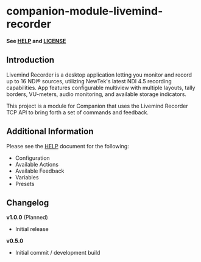 # companion-module-livemind-recorder

**See [HELP](./HELP.md) and [LICENSE](./LICENSE)**

## Introduction

Livemind Recorder is a desktop application letting you monitor and record up to 16 NDI® sources, utilizing NewTek's latest NDI 4.5 recording capabilities. App features configurable multiview with multiple layouts, tally borders, VU-meters, audio monitoring, and available storage indicators.

This project is a module for Companion that uses the Livemind Recorder TCP API to bring forth a set of commands and feedback.

## Additional Information

Please see the [HELP](/HELP.md) document for the following:

- Configuration
- Available Actions
- Available Feedback
- Variables
- Presets

## Changelog

**v1.0.0** (Planned)

- Initial release

**v0.5.0**

- Initial commit / development build
